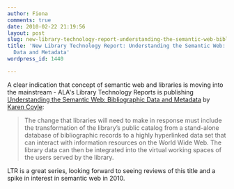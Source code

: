 ```yaml
---
author: Fiona
comments: true
date: 2010-02-22 21:19:56
layout: post
slug: new-library-technology-report-understanding-the-semantic-web-bibliographic-data-and-metadata
title: 'New Library Technology Report: Understanding the Semantic Web: Bibliographic
  Data and Metadata'
wordpress_id: 1440

---
```


A clear indication that concept of semantic web and libraries is moving into the mainstream - ALA's Library Technology Reports is publishing [Understanding the Semantic Web: Bibliographic Data and Metadata](http://www.alatechsource.org/library-technology-reports/understanding-the-semantic-web-bibliographic-data-and-metadata) by [Karen Coyle](http://kcoyle.blogspot.com/):


> The change that libraries will need to make in response must include the transformation of the library’s public catalog from a stand-alone database of bibliographic records to a highly hyperlinked data set that can interact with information resources on the World Wide Web. The library data can then be integrated into the virtual working spaces of the users served by the library.


LTR is a great series, looking forward to seeing reviews of this title and a spike in interest in semantic web in 2010.
